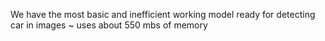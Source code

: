 We have the most basic and inefficient working model ready for detecting car in images ~ uses about 550 mbs of memory
